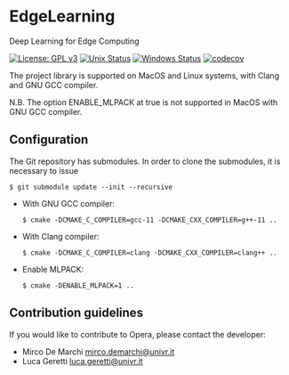 # EdgeLearning
Deep Learning for Edge Computing

[![License: GPL v3](https://img.shields.io/badge/License-GPL%20v3-blue.svg)](https://www.gnu.org/licenses/gpl-3.0)
[![Unix Status](https://github.com/mircodemarchi/EdgeLearning/workflows/Unix/badge.svg)](https://github.com/mircodemarchi/EdgeLearning/workflows/unix.yml)
[![Windows Status](https://github.com/mircodemarchi/EdgeLearning/workflows/Windows/badge.svg)](https://github.com/mircodemarchi/EdgeLearning/workflows/windows.yml)
[![codecov](https://codecov.io/gh/mircodemarchi/EdgeLearning/branch/main/graph/badge.svg)](https://codecov.io/gh/mircodemarchi/EdgeLearning)

The project library is supported on MacOS and Linux systems, with Clang and GNU GCC compiler. 

N.B. The option ENABLE_MLPACK at true is not supported in MacOS with GNU GCC compiler. 

## Configuration 

The Git repository has submodules. In order to clone the submodules, it is necessary to issue

```
$ git submodule update --init --recursive
```

- With GNU GCC compiler: 
    ```
    $ cmake -DCMAKE_C_COMPILER=gcc-11 -DCMAKE_CXX_COMPILER=g++-11 ..
    ```
- With Clang compiler:
    ```
    $ cmake -DCMAKE_C_COMPILER=clang -DCMAKE_CXX_COMPILER=clang++ ..
    ```
- Enable MLPACK: 
    ```
    $ cmake -DENABLE_MLPACK=1 ..
    ```
## Contribution guidelines ##

If you would like to contribute to Opera, please contact the developer:

* Mirco De Marchi <mirco.demarchi@univr.it>
* Luca Geretti <luca.geretti@univr.it>